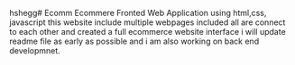 hshegg# Ecomm
Ecommere Fronted Web Application using html,css, javascript this website include multiple webpages included all are connect to each other and created a full ecommerce website interface
i will update readme file as early as possible and i am also working on back end developmnet. 


